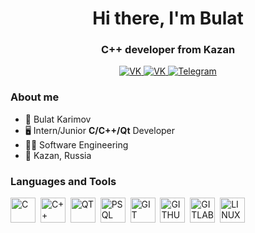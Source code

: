 <div id="header" align="center">
    <h1>Hi there, I'm Bulat</h1>
    <h3>C++ developer from Kazan</h3>
</div>

<div id="socials" align="center">
    <a href="https://vk.com/burshlatt">
        <img src="https://img.shields.io/badge/VK.com-blue?style=for-the-badge&logo=vk&logoColor=white" alt="VK"/>
    </a>
    <a href="mailto:bulat.karimov.19@gmail.com">
        <img src="https://img.shields.io/badge/GMAIL-red?style=for-the-badge&logo=gmail&logoColor=white" alt="VK"/>
    </a>
    <a href="https://t.me/Burshlatt">
        <img src="https://img.shields.io/badge/Telegram-blue?style=for-the-badge&logo=telegram&logoColor=white" alt="Telegram"/>
    </a>
</div>

### About me

- 👨 Bulat Karimov
- 🖥️ Intern/Junior **C/C++/Qt** Developer
- 👨‍🎓 Software Engineering
- 🌇 Kazan, Russia

### Languages and Tools
<img src="https://cdn.jsdelivr.net/gh/devicons/devicon/icons/c/c-original.svg" title="C" width="40" height="40"/>&nbsp;
<img src="https://cdn.jsdelivr.net/gh/devicons/devicon/icons/cplusplus/cplusplus-original.svg" title="C++" width="40" height="40"/>&nbsp;
<img src="https://cdn.jsdelivr.net/gh/devicons/devicon/icons/qt/qt-original.svg" title="QT" width="40" height="40"/>&nbsp;
<img src="https://cdn.jsdelivr.net/gh/devicons/devicon/icons/postgresql/postgresql-original.svg" title="PSQL" width="40" height="40"/>&nbsp;
<img src="https://cdn.jsdelivr.net/gh/devicons/devicon/icons/git/git-original.svg" title="GIT" width="40" height="40"/>&nbsp;
<img src="https://cdn.jsdelivr.net/gh/devicons/devicon/icons/github/github-original.svg" title="GITHUB" width="40" height="40"/>&nbsp;
<img src="https://cdn.jsdelivr.net/gh/devicons/devicon/icons/gitlab/gitlab-original.svg" title="GITLAB" width="40" height="40"/>&nbsp;
<img src="https://cdn.jsdelivr.net/gh/devicons/devicon/icons/linux/linux-original.svg" title="LINUX" width="40" height="40"/>&nbsp;
